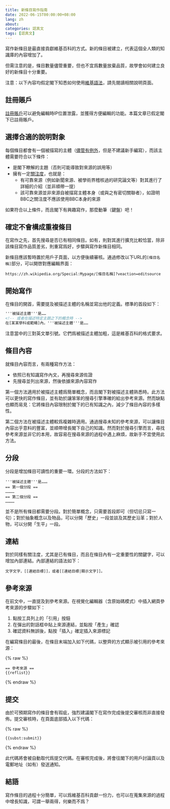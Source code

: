 ```yaml
---
title: 新條目寫作指南
date: 2022-06-15T00:00:00+08:00
lang: zh
about: 
categories: 認真文
tags: [認真文]
---
```

寫作新條目是最直接貢獻維基百科的方式。新的條目被建立，代表這個全人類的知識庫的內容增加了。

但需注意的是，條目數量儘管重要，但也不宜爲數量放棄品質，故學會如何建立良好的新條目十分重要。

注意：以下內容均假定閣下知悉如何使用[維基語法](https://zh.wikipedia.org/wiki/Help:%E7%BC%96%E8%BE%91%E9%A1%B5%E9%9D%A2)，請先閱讀相關說明頁面。

## 註冊賬戶

[註冊賬戶](https://zh.wikipedia.org/wiki/Wikipedia:%E7%94%A8%E6%88%B7%E6%9D%83%E9%99%90%E7%BA%A7%E5%88%AB#%E6%B3%A8%E5%86%8C%E7%94%A8%E6%88%B7)可以避免編輯時IP位置泄露，並獲得方便編輯的功能。本篇文章已假定閣下已註冊賬戶。

## 選擇合適的說明對象
每個條目都會有一個被描寫的主體（[儘管有例外](https://zh.wikipedia.org/wiki/Wikipedia:%E6%A0%BC%E5%BC%8F%E6%89%8B%E5%86%8C/%E5%88%97%E8%A1%A8)，但是不建議新手編寫），而該主體需要符合以下條件：

* 是閣下瞭解的主題（否則可能導致對來源的誤用等）
* 擁有一定[關注度](https://zh.wikipedia.org/wiki/Wikipedia:%E5%85%B3%E6%B3%A8%E5%BA%A6)，也就是：
  * 有可靠來源（例如新聞來源、被學術界稽核過的研究論文等）對其進行了詳細的介紹（並非順帶一提）
  * 該可靠來源並非來源自被描寫主體本身（或與之有密切關聯者），如證明BBC之關注度不應該使用BBC本身的來源

如果符合以上條件，而且閣下有興趣寫作，那麼動筆（鍵盤）吧！

## 確定不會構成重複條目

在寫作之先，首先搜尋是否已有相同條目。如有，則對其進行擴充比較恰當，除非該條目寫作品質差劣，則重寫爲好，步驟與寫作新條目相同。

新條目應該暫時置於用戶子頁面，以方便後續審核。通過修改以下URL的`[條目名稱]`部分，可以開啓對應編輯界面：

```
https://zh.wikipedia.org/Special:Mypage/[條目名稱]?veaction=editsource
```

## 開始寫作

在條目的開首，需要提及被描述主體的名稱並寫出他的定義。標準的首段如下：

```html
'''被描述主體'''是……
<!-- 或者在描述特定主題之下的概念時 -->
在[某某學科或範疇]內，'''被描述主體'''是……
```

注意當中的三對英文單引號。它們爲被描述主體加粗，這是維基百科的格式要求。

## 條目內容

就條目內容而言，有兩種寫作方法：

* 依照已有知識寫作內文，再搜尋來源佐證
* 先搜尋並列出來源，然後依據來源內容寫作

第一個方法適用於被描述主體爲簡單概念，而且閣下對被描述主體熟悉時。此方法可以更快的寫作條目，並有助於讓笨笨的搜尋引擎準確的給出參考來源。然而缺點也顯而易見：它將條目內容限制於閣下的已有知識之內，減少了條目內容的多樣性。

第二個方法在被描述主體較爲複雜時適用。通過搜尋未知的參考來源，可以讓條目內容出乎意料的豐富，並順帶增長閣下自己的知識。然而對於搜尋引擎而言，尋找參考來源並非它的本用，故容易在搜尋來源的過程中遇上麻煩，故新手不宜使用此方法。

## 分段

分段是增加條目可讀性的重要一環。分段的方法如下：

```
'''被描述主體'''是……。
== 第一個分段 ==
…………
== 第二個分段 ==
…………
```

並不是所有條目都需要分段。對於簡單概念，只需要首段即可（但切忌只寫一句）；對於抽象概念以及物品，可以分開「歷史」一段並談及其歷史沿革；對於人物，可以分開「生平」一段。

## 連結

對於同樣有關注度，尤其是已有條目，而且在條目內有一定重要性的關鍵字，可以增加內部連結。內部連結的語法如下：

```
文字文字，[[連結目標]]，或者[[連結目標|顯示文字]]。
```

## 參考來源

在前文中，一直提及到參考來源。在視覺化編輯器（含原始碼模式）中插入網頁參考來源的步驟如下：

1. 點按工具列上的「引用」按鈕
2. 在彈出的對話框中貼上來源連結，並點按「產生」確認
3. 確認資料無誤後，點按「插入」確定插入來源標記

在編寫條目的最後，在條目末端加入如下代碼，以整齊的方式顯示被引用的參考來源：

{% raw %}
```
== 參考來源 ==
{{reflist}}
```
{% endraw %}

## 提交

由於可預期寫作的條目會有瑕疵，強烈建議閣下在寫作完成後提交審核而非直接發佈。提交審核時，在頁面底部插入以下代碼：

{% raw %}
```
{{subst:submit}}
```
{% endraw %}

此代碼將會被自動取代爲提交代碼。在審核完成後，將會往閣下的用戶討論頁以及電郵地址（如有）發送通知。

## 結語

寫作條目的過程十分簡單，可以爲維基百科貢獻一份力，也可以在蒐集來源的過程中增長知識，可謂一舉兩得，何樂而不爲？